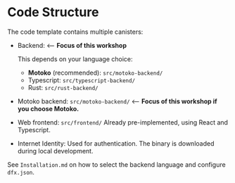# Code Structure

The code template contains multiple canisters:
* Backend: <-- **Focus of this workshop**
    
    This depends on your language choice:
    - **Motoko** (recommended): `src/motoko-backend/`
    - Typescript: `src/typescript-backend/`
    - Rust: `src/rust-backend/`
* Motoko backend: `src/motoko-backend/` <-- **Focus of this workshop if you choose Motoko.**
* Web frontend: `src/frontend/` Already pre-implemented, using React and Typescript.
* Internet Identity: Used for authentication. The binary is downloaded during local development.

See `Installation.md` on how to select the backend language and configure `dfx.json`.
